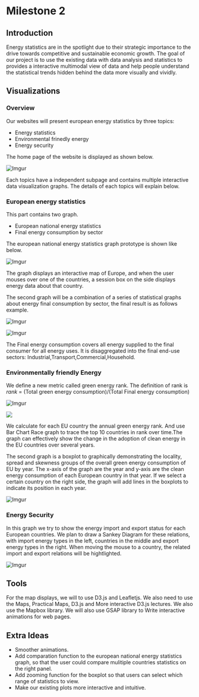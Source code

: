 # Milestone 2
## Introduction

Energy statistics are in the spotlight due to their strategic importance to the drive towards competitive and sustainable economic growth. The goal of our project is to use the existing data with data analysis and statistics to provides a interactive multimodal view of data and help people understand the statistical trends hidden behind the data more visually and vividly.

## Visualizations
### Overview

Our websites will present european energy statistics by three topics: 
- Energy statistics
- Environmental frinedly energy 
- Energy security  

The home page of the website is displayed as shown below.

![Imgur](https://i.imgur.com/TeupFqL.png)

Each topics have a independent subpage and contains multiple interactive data visualization graphs. The details of each topics will explain below.

### European energy statistics

This part contains two graph.
- European national energy statistics
- Final energy consumption by sector

The european national energy statistics graph prototype  is shown like below.

![Imgur](https://i.imgur.com/g1y9TxR.png)

The graph displays an interactive map of Europe, and when the user mouses over one of the countries, a session box on the side displays energy data about that country.

The second graph will be a combination of a series of statistical graphs about energy final consumption by sector, the final result is as follows example.

![Imgur](https://i.imgur.com/8mvhybE.png)

![Imgur](https://i.imgur.com/o30PS4h.gif)

The Final energy consumption covers all energy supplied to the final consumer for all energy uses. It is  disaggregated into the final end-use sectors: Industrial,Transport,Commercial,Household.

### Environmentally friendly Energy
We define a new metric called green energy rank. The definition of rank is
$rank$ = $($Total green energy consumption$)/($Total Final energy consumption$)$

![Imgur](https://i.imgur.com/Uz3Ffcp.png)

![](https://i.imgur.com/X5GbgQl.gif)

We calculate for each EU country the annual green energy rank. And use Bar Chart Race graph to trace the top 10 countries in rank over time.The graph can effectively show the change in the adoption of clean energy in the EU countries over several years.

The second graph is a boxplot to graphically demonstrating the locality, spread and skewness groups of the overall green energy consumption of EU by year. The x-axis of the graph are the year and y-axis are the clean energy consumption of each European country in that year. If we select a certain country on the right side, the graph will add lines in the boxplots to indicate its position in each year.

![Imgur](https://i.imgur.com/MoH1O4Z.png)

### Energy Security

In this graph we try to show the energy import and export status for each European countries. We plan to draw a Sankey Diagram for these relations, with import energy types in the left, countries in the middle and export energy types in the right. When moving the mouse to a country, the related import and export relations will be hightlighted.

![Imgur](https://i.imgur.com/Em9ukYe.png)

## Tools

For the map displays, we will to use D3.js and Leafletjs. We also need to use the Maps, Practical Maps, D3.js and More interactive D3.js lectures. We also use the Mapbox library. We will also use GSAP library to Write interactive animations for web pages.

## Extra Ideas

- Smoother animations.
- Add comparation function to the european national energy statistics graph, so that the user could compare mulitiple countries statistics on the right panel.
- Add zooming function for the boxplot so that users can select which range of statistics to view.
- Make our existing plots more interactive and intuitive.